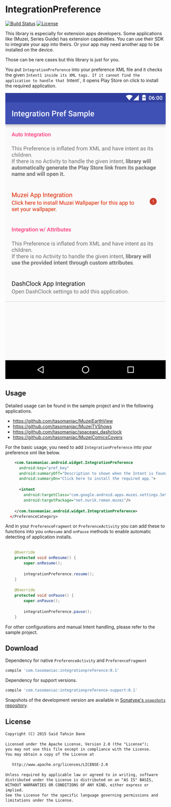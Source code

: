 IntegrationPreference
=====================

<!-- [![Android Arsenal](https://img.shields.io/badge/Android%20Arsenal-ContentLoadingProgressDialog-brightgreen.svg?style=flat)](http://android-arsenal.com/details/1/2117) -->
[![Build Status](https://travis-ci.org/tasomaniac/IntegrationPreference.png?branch=master)](https://travis-ci.org/tasomaniac/IntegrationPreference)
[![License](http://img.shields.io/:license-apache-blue.svg)](http://www.apache.org/licenses/LICENSE-2.0.html)

This library is especially for extension apps developers. Some applications like (Muzei, Series Guide)
has extension capabilities. You can use their SDK to integrate your app into theirs. Or your app may
 need another app to be installed on the device.

 Those can be rare cases but this library is just for you.

You put `IntegrationPreference` into your preference XML file and it checks the given `Intent1 inside its XML tags.
If it cannot find the application to handle that `Intent`, it opens Play Store on click to install the
required application.

![](screenshot1.png)

Usage
-----

Detailed usage can be found in the sample project and in the following applications.

- https://github.com/tasomaniac/MuzeiEarthView
- https://github.com/tasomaniac/MuzeiTVShows
- https://github.com/tasomaniac/spaceapi_dashclock
- https://github.com/tasomaniac/MuzeiComicsCovers

For the basic usage, you need to add `IntegrationPreference` into your preference xml like below.

```xml
    <com.tasomaniac.android.widget.IntegrationPreference
      android:key="pref_key"
      android:summaryOff="Description to shown when the Intent is found."
      android:summaryOn="Click here to install the required app.">

      <intent
        android:targetClass="com.google.android.apps.muzei.settings.SettingsActivity"
        android:targetPackage="net.nurik.roman.muzei"/>

    </com.tasomaniac.android.widget.IntegrationPreference>
  </PreferenceCategory>
```

And in your `PreferenceFragment` or `PreferenceActivity` you can add these to functions into you `onResume` and
`onPause` methods to enable automatic detecting of application installs.

```java

    @Override
    protected void onResume() {
        super.onResume();

        integrationPreference.resume();
    }

    @Override
    protected void onPause() {
        super.onPause();

        integrationPreference.pause();
    }
```

For other configurations and manual Intent handling, please refer to the sample project.

Download
--------

Dependency for native `PreferenceActivity` and `PreferenceFragment`

```groovy
compile 'com.tasomaniac:integrationpreference:0.1'
```

Dependency for support versions.

```groovy
compile 'com.tasomaniac:integrationpreference-support:0.1'
```

Snapshots of the development version are available in [Sonatype's `snapshots` repository][snap].

License
-------

    Copyright (C) 2015 Said Tahsin Dane

    Licensed under the Apache License, Version 2.0 (the "License");
    you may not use this file except in compliance with the License.
    You may obtain a copy of the License at

       http://www.apache.org/licenses/LICENSE-2.0

    Unless required by applicable law or agreed to in writing, software
    distributed under the License is distributed on an "AS IS" BASIS,
    WITHOUT WARRANTIES OR CONDITIONS OF ANY KIND, either express or implied.
    See the License for the specific language governing permissions and
    limitations under the License.



 [snap]: https://oss.sonatype.org/content/repositories/snapshots/
